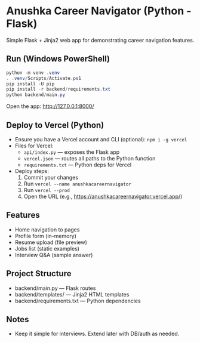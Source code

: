 # Anushka Career Navigator (Python - Flask)

Simple Flask + Jinja2 web app for demonstrating career navigation features.

## Run (Windows PowerShell)

```powershell
python -m venv .venv
. .venv/Scripts/Activate.ps1
pip install -U pip
pip install -r backend/requirements.txt
python backend/main.py
```

Open the app: http://127.0.0.1:8000/

## Deploy to Vercel (Python)
- Ensure you have a Vercel account and CLI (optional): `npm i -g vercel`
- Files for Vercel:
  - `api/index.py` — exposes the Flask app
  - `vercel.json` — routes all paths to the Python function
  - `requirements.txt` — Python deps for Vercel
- Deploy steps:
  1) Commit your changes
  2) Run `vercel --name anushkacareernavigator`
  3) Run `vercel --prod`
  4) Open the URL (e.g., https://anushkacareernavigator.vercel.app/)

## Features
- Home navigation to pages
- Profile form (in-memory)
- Resume upload (file preview)
- Jobs list (static examples)
- Interview Q&A (sample answer)

## Project Structure
- backend/main.py — Flask routes
- backend/templates/ — Jinja2 HTML templates
- backend/requirements.txt — Python dependencies

## Notes
- Keep it simple for interviews. Extend later with DB/auth as needed.
